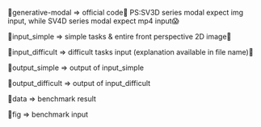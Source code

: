 🚀generative-modal => official code👑 PS:SV3D series modal expect img input, while SV4D series modal expect mp4 input😱

🚀input_simple => simple tasks & entire front perspective 2D image🍳

🚀input_difficult => difficult tasks input (explanation available in file name)🥩

🚀output_simple => output of input_simple

🚀output_difficult => output of input_difficult

🚀data => benchmark result

🚀fig => benchmark input
